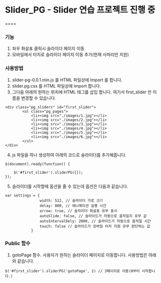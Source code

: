 # Slider_PG - Slider 연습 프로젝트 진행 중
====
### 기능
1. 좌우 화살표 클릭시 슬라이더 페이지 이동
2. 모바일에서 터치로 슬라이더 페이지 이동 추가(현재 사파리만 지원)

### 사용방법
1. slider-pg-0.0.1.min.js 를 HTML 파일상에 Import 를 합니다.
2. slider.pg.css 를 HTML 파일상에 Import 합니다.
3. 그다음 아래의 원하는 위치에 HTML 태그를 삽입 합니다. 여기서 first_slider 만 이름을 변경할 수 있습니다.

```
<div class="pg_sliders" id="first_slider">
		<ul class="pg_pages">
			<li><img src="./images/1.jpg"></li>
			<li><img src="./images/2.jpg"></li>
			<li><img src="./images/3.jpg"></li>
			<li><img src="./images/4.jpg"></li>
			<li><img src="./images/5.jpg"></li>
			<li><img src="./images/6.jpg"></li>
		</ul>
</div>
```

4. js 파일을 하나 생성하여 아래의 코드로 슬라이더를 추가해줍니다.

```
$(document).ready(function() {

	$('#first_slider').sliderPG({});
});
```

5. 슬라이더를 시작할때 옵션을 줄 수 있는데 옵션은 다음과 같습니다.

```
var settings = {
				width: 512, // 슬라이더 가로 크기
				delay: 800, // 애니메이션 실행 시간
				arrow: true, // 슬라이더 화살표 유무 표시
				autoSlide: false, // 슬라이드가 자동으로 움직일지 유무 값
				autoIntervalDely: 2000, // 슬라이드가 자동으로 움직일 시간
				touch: false // 슬라이드가 모바일 터치 지원 유무 판단하는 값
			}
```

### Public 함수
1. gotoPage 함수. 사용자가 원하는 슬라이더 페이지로 이동합니다. 사용방법은 아래와 같습니다.

```
$('#first_slider').sliderPG('gotoPage', 2) // 3페이지로 이동(0부터 시작합니다.)
```

